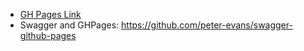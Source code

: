 - [GH Pages Link](https://brpl20.github.io/procstudio_apis/#/)
- Swagger and GHPages: https://github.com/peter-evans/swagger-github-pages
